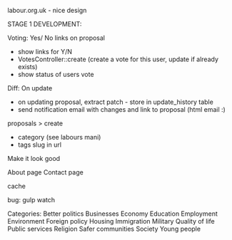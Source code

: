 labour.org.uk - nice design

STAGE 1 DEVELOPMENT:

Voting: Yes/ No links on proposal
- show links for Y/N
- VotesController::create (create a vote for this user, update if already exists)
- show status of users vote

Diff: On update
- on updating proposal, extract patch - store in update_history table
- send notification email with changes and link to proposal (html email :)

proposals > create
- category (see labours mani)
- tags
slug in url

Make it look good

About page
Contact page

cache

bug: gulp watch

Categories:
    Better politics
    Businesses
    Economy
    Education
    Employment
    Environment
    Foreign policy
    Housing
    Immigration
    Military
    Quality of life
    Public services
    Religion
    Safer communities
    Society
    Young people